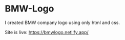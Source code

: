 # BMW-Logo

I created BMW company logo using only html and css.

Site is live: https://bmwlogo.netlify.app/
